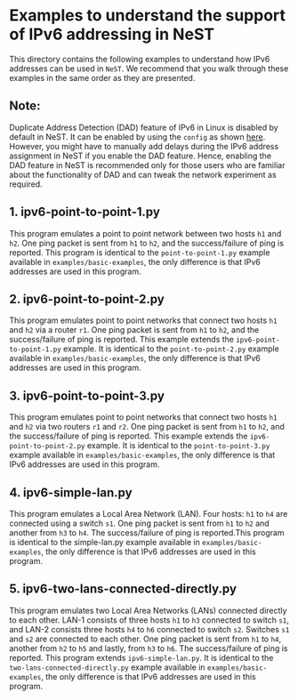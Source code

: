 # Examples to understand the support of IPv6 addressing in NeST

This directory contains the following examples to understand how IPv6 addresses
can be used in `NeST`. We recommend that you walk through these examples in
the same order as they are presented.

## Note:

Duplicate Address Detection (DAD) feature of IPv6 in Linux is disabled by
default in NeST. It can be enabled by using the `config` as shown [here](http://nest.nitk.ac.in/docs/master/user/config.html).
However, you might have to manually add delays during the IPv6 address
assignment in NeST if you enable the DAD feature. Hence, enabling the DAD
feature in NeST is recommended only for those users who are familiar about
the functionality of DAD and can tweak the network experiment as required.

## 1. ipv6-point-to-point-1.py
This program emulates a point to point network between two hosts `h1` and
`h2`. One ping packet is sent from `h1` to `h2`, and the success/failure
of ping is reported. This program is identical to the `point-to-point-1.py`
example available in `examples/basic-examples`, the only difference is that
IPv6 addresses are used in this program.

## 2. ipv6-point-to-point-2.py
This program emulates point to point networks that connect two hosts `h1`
and `h2` via a router `r1`. One ping packet is sent from `h1` to `h2`, and
the success/failure of ping is reported. This example extends the
`ipv6-point-to-point-1.py` example. It is identical to the
`point-to-point-2.py` example available in `examples/basic-examples`, the only
difference is that IPv6 addresses are used in this program.

## 3. ipv6-point-to-point-3.py
This program emulates point to point networks that connect two hosts `h1`
and `h2` via two routers `r1` and `r2`. One ping packet is sent from `h1`
to `h2`, and the success/failure of ping is reported. This example extends the
`ipv6-point-to-point-2.py` example. It is identical to the
`point-to-point-3.py` example available in `examples/basic-examples`, the only
difference is that IPv6 addresses are used in this program.

## 4. ipv6-simple-lan.py
This program emulates a Local Area Network (LAN). Four hosts: `h1` to `h4`
are connected using a switch `s1`. One ping packet is sent from `h1` to `h2`
and another from `h3` to `h4`. The success/failure of ping is reported.This
program is identical to the simple-lan.py example available in
`examples/basic-examples`, the only difference is that IPv6 addresses are used
in this program.

## 5. ipv6-two-lans-connected-directly.py
This program emulates two Local Area Networks (LANs) connected directly to
each other. LAN-1 consists of three hosts `h1` to `h3` connected to switch
`s1`, and LAN-2 consists three hosts `h4` to `h6` connected to switch `s2`.
Switches `s1` and `s2` are connected to each other. One ping packet is sent
from `h1` to `h4`, another from `h2` to `h5` and lastly, from `h3` to `h6`.
The success/failure of ping is reported. This program extends
`ipv6-simple-lan.py`. It is identical to the `two-lans-connected-directly.py`
example available in `examples/basic-examples`, the only difference is that
IPv6 addresses are used in this program.

